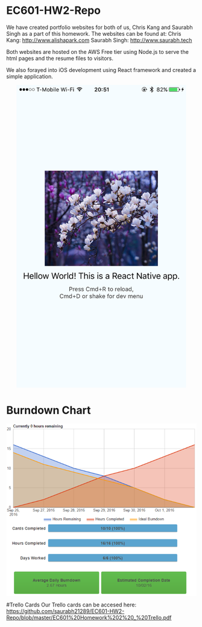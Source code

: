 # EC601-HW2-Repo

We have created portfolio websites for both of us, Chris Kang and Saurabh Singh as a part of this homework.
The websites can be found at:
Chris Kang: http://www.alishapark.com
Saurabh Singh: http://www.saurabh.tech

Both websites are hosted on the AWS Free tier using Node.js to serve the html pages and the resume files to visitors.

We also forayed into iOS development using React framework and created a simple application.
<p align="center"> <img src="https://raw.githubusercontent.com/saurabh21289/EC601-HW2-Repo/master/AwesomeProject%20in%20React%20Native/react_native%20screenshot.png" width="450" /> </p>

# Burndown Chart
<img src= "https://raw.githubusercontent.com/saurabh21289/EC601-HW2-Repo/master/Burndown%20Chart.PNG" align="middle">

#Trello Cards
Our Trello cards can be accesed here: https://github.com/saurabh21289/EC601-HW2-Repo/blob/master/EC601%20Homework%202%20_%20Trello.pdf
